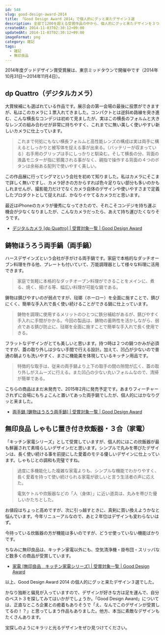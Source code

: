 ```yaml
---
id: 548
slug: good-design-award-2014
title: 「Good Design Award 2014」で個人的にグッと来たデザイン３選
description: 全部で1200を超える受賞作品の中から、個人的にグッと来たデザインを３つご紹介します。
createdAt: 2014-11-03T02:30:12+09:00
updatedAt: 2014-11-03T02:30:12+09:00
imageFormat: png
category: 雑記
tags:
  - 雑記
  - 無印良品
---
```


2014年度グッドデザイン賞受賞展は、東京ミッドタウンで開催中です（2014年10月31日〜2014年11月4日）。

## dp Quattro（デジタルカメラ）

<app-capture-image article-id="548" img-file-name="14G050396_01_880x660.jpg" caption="dp Quattro（デジタルカメラ）"></app-capture-image>

大賞候補にも選ばれている作品です。展示会の第一会場の最後に投票ができますが、私はこのカメラに１票入れてきました。コンパクトとは逆斜め路線を突き進む、こんな横長なコンデジは初めて見ましたが、実はこの横長のフォルムと大きなレンズの組み合わせが非常に持ちやすく、これまでに無い美しく使いやすい新しいカメラに仕上っています。

> これまで何処にもない横長フォルムと高性能レンズの構成は実は両手に構えるとしっかりと被写体を捉える事が出来る。（バッテリーが収まっている）右手用のグリップは手にしっかりと馴染む。そして横長の分、背面の液晶モニターが指に邪魔される事がなく、親指で操作する背面の４つのボタンは余裕ある配列で使いやすく美しい。

この作品展に行ってシグマという会社を初めて知りました。私はカメラにそこまで詳しく無いですし、カメラ好きの方からすれば色々足りない部分も多いのかもしれませんが、撮影能力だけでなくカメラ自体のデザインや使いやすさまで定義したプロダクトとして捉えれば、かなりイケてるカメラだと思います。

最近はiPhoneのカメラが優秀になってきたので、それこそコンデジを持ち運ぶ機会が少なくなりましたが、こんなカメラだったら、あえて持ち運びたくなりそうです。

* <a title="デジタルカメラ [dp Quattro] | 受賞対象一覧 | Good Design Award" href="http://www.g-mark.org/award/describe/41091?token=lsZQb4WZ1U" target="_blank" rel="noopener">デジタルカメラ [dp Quattro] | 受賞対象一覧 | Good Design Award</a>

## 鋳物ほうろう両手鍋（両手鍋）

<app-capture-image article-id="548" img-file-name="14G030189_02_880x660.jpg" caption="鋳物ほうろう両手鍋（両手鍋）"></app-capture-image>

ハースデザインズという会社が手がける両手鍋です。家庭で本格的なダッチオーブン料理を作る他、プレートも付いていて、万能調理器として様々な料理に活用できます。

> 家庭で気軽に本格的なダッチオーブン料理ができることをメインに、煮る、焼く、揚げる等、幅広い料理が可能な鍋である。

鋳物は錆びやすいのが弱点ですが、琺瑯（ホーロー）を全面に施すことで、錆びにくく、簡単な手入れで長く使い続けることができる鍋に仕上っています。

> 鋳物を調理に使用するメリットのひとつに鉄分補給があるが、錆びやすく手入れに手間がかかる。今回の製品は、鋳物の蓄熱性を活かしながら、弱点である錆び防止に、琺瑯を全面に施すことで簡単な手入れで長く使用できる。

フラットなデザインがとても美しいと思います。持つ時は２つの鍋つかみが必須ですが、蓋の取り外しは少ない手間で行える設計。加えて、凹凸が少ないので普通の鍋よりも洗いやすく、まさに機能美を体現しているキッチン用品です。

> 特徴的な取手は、従来の両手鍋より上下の取手の間の隙間が広く、蓋の取り外しがスムーズに行える。また凹凸の少ない丸いフォルムなので、清掃が簡単である。

こちらの商品はまだ未発売で、2015年2月に発売予定です。あまりフィーチャーされずに会場にもちょこんと置いてあった両手鍋でしたが、個人的にはかなりグッと来ました。

* <a title="両手鍋 [鋳物ほうろう両手鍋] | 受賞対象一覧 | Good Design Award" href="http://www.g-mark.org/award/describe/40884?token=8JyIqDh3Ft" target="_blank" rel="noopener">両手鍋 [鋳物ほうろう両手鍋] | 受賞対象一覧 | Good Design Award</a>

## 無印良品 しゃもじ置き付き炊飯器・３合（家電）

<app-capture-image article-id="548" img-file-name="ja01-300x182.jpg" caption="無印良品 しゃもじ置き付き炊飯器・３合"></app-capture-image>

「キッチン家電シリーズ」として受賞していますが、個人的にはこの炊飯器が最も鮮麗されて素晴らしいデザインだと思います。シンプルで丸みを帯びたデザインは、長く使い続ける事を前提にした愛着のモテる優しいデザインに仕上っています。しゃもじとの調和も完璧ですね。

> 過度に多機能化した複雑な家電よりも、シンプルな機能でわかりやすく、長く愛着を持って使い続けられる家電が欲しいと言う生活者の声に応えた。
>
> 電気ケトルや炊飯器などの「人（身体）」に近い道具は、丸みを帯びた優しいかたちとした。

お値段はちょっと高めですが、次に引っ越すときに、真剣に買い換えようかなと悩んでいます。今年リニューアルなので、あと２年位はデザインも変わらないはず。

今持っている炊飯器の方が機能は多いのですが、どうせ使っていない機能ばかりです。

ちなみに無印良品は、キッチン家電以外にも、空気清浄機・掛布団・スリッパなど数多くの商品が受賞しています。

* <a title="家電 [無印良品　キッチン家電シリーズ] | 受賞対象一覧 | Good Design Award" href="http://www.g-mark.org/award/describe/40981?token=9yb8E6JREc" target="_blank" rel="noopener">家電 [無印良品　キッチン家電シリーズ] | 受賞対象一覧 | Good Design Award</a>

以上、Good Design Award 2014 の個人的にグッと来たデザイン３選でした。

かなり独断と偏見が入っていますので、デザインが好きな方は足を運んで、自分のベスト３を探してみてはいかがでしょうか。「Good Design Award」については、正直なところ企業との癒着もありそうで「え、なんでこのデザインが受賞してるの！？」と思ってしまう作品もありました。他方、本当に素敵なデザインもたくさんあります。

宝探しのようにキラリと光るデザインをぜひ見つけてください。
